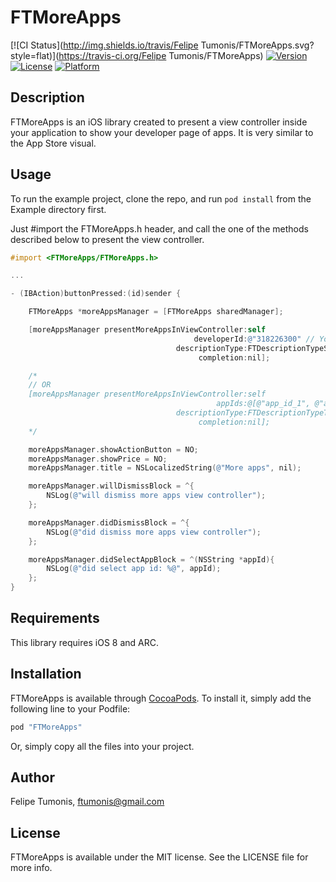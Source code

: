 # FTMoreApps

[![CI Status](http://img.shields.io/travis/Felipe Tumonis/FTMoreApps.svg?style=flat)](https://travis-ci.org/Felipe Tumonis/FTMoreApps)
[![Version](https://img.shields.io/cocoapods/v/FTMoreApps.svg?style=flat)](http://cocoapods.org/pods/FTMoreApps)
[![License](https://img.shields.io/cocoapods/l/FTMoreApps.svg?style=flat)](http://cocoapods.org/pods/FTMoreApps)
[![Platform](https://img.shields.io/cocoapods/p/FTMoreApps.svg?style=flat)](http://cocoapods.org/pods/FTMoreApps)


## Description

FTMoreApps is an iOS library created to present a view controller inside your application to show your developer page of apps. It is very similar to the App Store visual.

## Usage

To run the example project, clone the repo, and run `pod install` from the Example directory first.

Just #import the FTMoreApps.h header, and call the one of the methods described below to present the view controller.

```objective-c
#import <FTMoreApps/FTMoreApps.h>

...

- (IBAction)buttonPressed:(id)sender {

    FTMoreApps *moreAppsManager = [FTMoreApps sharedManager];

    [moreAppsManager presentMoreAppsInViewController:self
                                         developerId:@"318226300" // You can find your developer id in your iTunes link of your apps: https://itunes.apple.com/us/artist/felipe-tumonis/id318226300?mt=8
                                     descriptionType:FTDescriptionTypeScreenshots
                                          completion:nil];

    /* 
    // OR
    [moreAppsManager presentMoreAppsInViewController:self
                                              appIds:@[@"app_id_1", @"app_id_2", ...] // The ids of the apps you want to show
                                     descriptionType:FTDescriptionTypeText
                                          completion:nil];
    */

    moreAppsManager.showActionButton = NO;
    moreAppsManager.showPrice = NO;
    moreAppsManager.title = NSLocalizedString(@"More apps", nil);

    moreAppsManager.willDismissBlock = ^{
        NSLog(@"will dismiss more apps view controller");
    };

    moreAppsManager.didDismissBlock = ^{
        NSLog(@"did dismiss more apps view controller");
    };

    moreAppsManager.didSelectAppBlock = ^(NSString *appId){
        NSLog(@"did select app id: %@", appId);
    };
}
```

## Requirements

This library requires iOS 8 and ARC.

## Installation

FTMoreApps is available through [CocoaPods](http://cocoapods.org). To install
it, simply add the following line to your Podfile:

```ruby
pod "FTMoreApps"
```

Or, simply copy all the files into your project.

## Author

Felipe Tumonis, ftumonis@gmail.com

## License

FTMoreApps is available under the MIT license. See the LICENSE file for more info.
